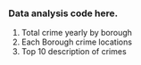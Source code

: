 ### Data analysis code here.
    
1. Total crime yearly by borough
2. Each Borough crime locations
3. Top 10 description of crimes
